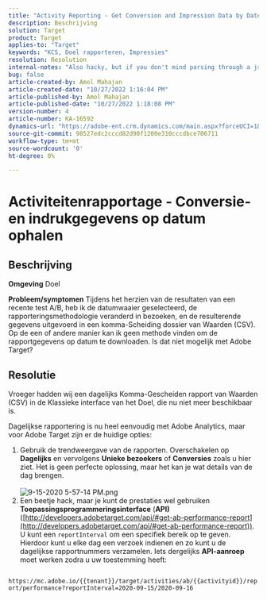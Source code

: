 ```yaml
---
title: "Activity Reporting - Get Conversion and Impression Data by Date"
description: Beschrijving
solution: Target
product: Target
applies-to: "Target"
keywords: "KCS, Doel rapporteren, Impressies"
resolution: Resolution
internal-notes: "Also hacky, but if you don't mind parsing through a json file for the data, the UI makes a request to get that daily data when you load the trend report above you could grab. If you monitor the network calls it should be one with the file name of performance.at.json."
bug: false
article-created-by: Amol Mahajan
article-created-date: "10/27/2022 1:16:04 PM"
article-published-by: Amol Mahajan
article-published-date: "10/27/2022 1:18:08 PM"
version-number: 4
article-number: KA-16592
dynamics-url: "https://adobe-ent.crm.dynamics.com/main.aspx?forceUCI=1&pagetype=entityrecord&etn=knowledgearticle&id=fc74787f-f955-ed11-bba2-6045bd006793"
source-git-commit: 98527edc2cccd82d90f1200e310cccdbce706711
workflow-type: tm+mt
source-wordcount: '0'
ht-degree: 0%

---
```


# Activiteitenrapportage - Conversie- en indrukgegevens op datum ophalen

## Beschrijving

<b>Omgeving</b>
Doel


<b>Probleem/symptomen</b>
Tijdens het herzien van de resultaten van een recente test A/B, heb ik de datumwaaier geselecteerd, de rapporteringsmethodologie veranderd in bezoeken, en de resulterende gegevens uitgevoerd in een komma-Scheiding dossier van Waarden (CSV). Op de een of andere manier kan ik geen methode vinden om de rapportgegevens op datum te downloaden. Is dat niet mogelijk met Adobe Target?




## Resolutie


Vroeger hadden wij een dagelijks Komma-Gescheiden rapport van Waarden (CSV) in de Klassieke interface van het Doel, die nu niet meer beschikbaar is.

Dagelijkse rapportering is nu heel eenvoudig met Adobe Analytics, maar voor Adobe Target zijn er de huidige opties:

1. Gebruik de trendweergave van de rapporten. Overschakelen op <b>Dagelijks</b> en vervolgens <b>Unieke bezoekers</b> of <b>Conversies</b> zoals u hier ziet. Het is geen perfecte oplossing, maar het kan je wat details van de dag brengen.<br>\
   ![9-15-2020 5-57-14 PM.png](https://experienceleaguecommunities.adobe.com/t5/image/serverpage/image-id/26856iB79D1F7E2EB217FD/image-size/medium?v=1.0&amp;amp;px=400)
2. Een beetje hack, maar je kunt de prestaties wel gebruiken <b>Toepassingsprogrammeringsinterface</b> (<b>API)</b> ([http://developers.adobetarget.com/api/#get-ab-performance-report](http://developers.adobetarget.com/api/#get-ab-performance-report)). U kunt een `reportInterval` om een specifiek bereik op te geven. Hierdoor kunt u elke dag een verzoek indienen en zo kunt u de dagelijkse rapportnummers verzamelen. Iets dergelijks <b>API-aanroep</b> moet werken zodra u uw toestemming heeft:


`      https://mc.adobe.io/{{tenant}}/target/activities/ab/{{activityid}}/report/performance?reportInterval=2020-09-15/2020-09-16`


